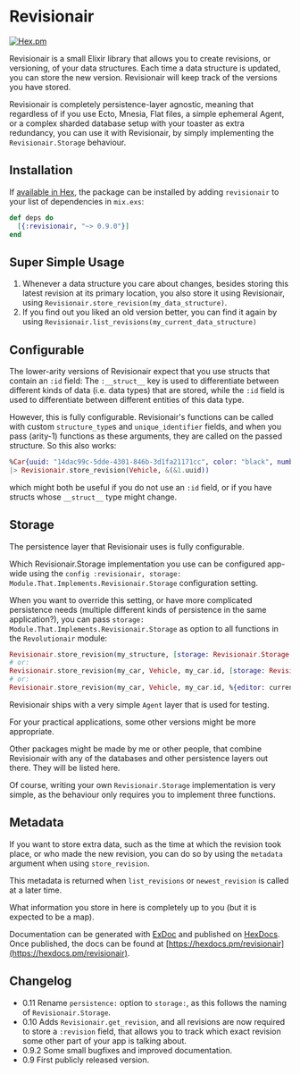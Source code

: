 # Revisionair

[![Hex.pm](https://img.shields.io/hexpm/v/revisionair.svg)](https://hex.pm/packages/revisionair)

Revisionair is a small Elixir library that allows you to create revisions, or versioning, of your data structures.
Each time a data structure is updated, you can store the new version. Revisionair will keep track of the versions you have stored.

Revisionair is completely persistence-layer agnostic, meaning that regardless of if you use Ecto, Mnesia, Flat files, a simple ephemeral Agent,
or a complex sharded database setup with your toaster as extra redundancy,
you can use it with Revisionair, by simply implementing the `Revisionair.Storage` behaviour.


## Installation

If [available in Hex](https://hex.pm/docs/publish), the package can be installed
by adding `revisionair` to your list of dependencies in `mix.exs`:

```elixir
def deps do
  [{:revisionair, "~> 0.9.0"}]
end
```


## Super Simple Usage

1. Whenever a data structure you care about changes, besides storing this latest revision at its primary location,
you also store it using Revisionair, using `Revisionair.store_revision(my_data_structure)`.
2. If you find out you liked an old version better, you can find it again by using `Revisionair.list_revisions(my_current_data_structure)`

## Configurable

The lower-arity versions of Revisionair expect that you use structs that contain an `:id` field: The `:__struct__` key 
is used to differentiate between different kinds of data (i.e. data types) that are stored, while the `:id` field is used
to differentiate between different entities of this data type.

However, this is fully configurable. Revisionair's functions can be called with custom `structure_type`s and `unique_identifier` fields,
and when you pass (arity-1) functions as these arguments, they are called on the passed structure. So this also works:

```elixir
%Car{uuid: "14dac99c-5dde-4301-846b-3d1fa21171cc", color: "black", number_of_wheels: 4}
|> Revisionair.store_revision(Vehicle, &(&1.uuid))
```

which might both be useful if you do not use an `:id` field, or if you have structs whose 
`__struct__` type might change.


## Storage

The persistence layer that Revisionair uses is fully configurable.

Which Revisionair.Storage implementation you use can be configured app-wide using the
`config :revisionair, storage: Module.That.Implements.Revisionair.Storage` configuration setting.

When you want to override this setting, or have more complicated persistence needs (multiple different kinds of persistence in the same application?),
you can pass `storage: Module.That.Implements.Revisionair.Storage` as option to all functions in the `Revolutionair` module:

```elixir
Revisionair.store_revision(my_structure, [storage: Revisionair.Storage.Agent])
# or:
Revisionair.store_revision(my_car, Vehicle, my_car.id, [storage: Revisionair.Storage.Agent])
# or:
Revisionair.store_revision(my_car, Vehicle, my_car.id, %{editor: current_user}, [storage: Revisionair.Storage.Agent])
```

Revisionair ships with a very simple `Agent` layer that is used for testing.

For your practical applications, some other versions might be more appropriate.

Other packages might be made by me or other people, that combine Revisionair with any of the
databases and other persistence layers out there. They will be listed here.

Of course, writing your own `Revisionair.Storage` implementation is very simple, as the behaviour only requires you to implement three functions.


## Metadata

If you want to store extra data, such as the time at which the revision took place, or who made the new revision,
you can do so by using the `metadata` argument when using `store_revision`. 

This metadata is returned when `list_revisions` or `newest_revision` is called at a later time.

What information you store in here is completely up to you (but it is expected to be a map).


Documentation can be generated with [ExDoc](https://github.com/elixir-lang/ex_doc)
and published on [HexDocs](https://hexdocs.pm). Once published, the docs can
be found at [https://hexdocs.pm/revisionair](https://hexdocs.pm/revisionair).



## Changelog

- 0.11 Rename `persistence:` option to `storage:`, as this follows the naming of `Revisionair.Storage`.
- 0.10 Adds `Revisionair.get_revision`, and all revisions are now required to store a `:revision` field, that allows you to track which exact revision some other part of your app is talking about.
- 0.9.2 Some small bugfixes and improved documentation.
- 0.9 First publicly released version. 
